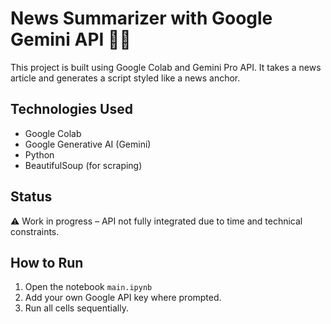 # News Summarizer with Google Gemini API 📰🤖

This project is built using Google Colab and Gemini Pro API. It takes a news article and generates a script styled like a news anchor. 

## Technologies Used
- Google Colab
- Google Generative AI (Gemini)
- Python
- BeautifulSoup (for scraping)

## Status
⚠️ Work in progress – API not fully integrated due to time and technical constraints.

## How to Run
1. Open the notebook `main.ipynb`
2. Add your own Google API key where prompted.
3. Run all cells sequentially.

